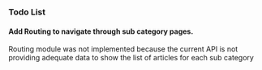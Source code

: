 ### Todo List

#### Add Routing to navigate through sub category pages.

Routing module was not implemented because the current API is not providing adequate data to show the list of articles for each sub category 
